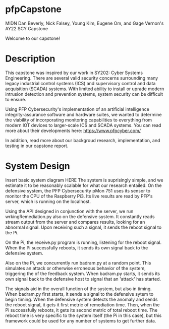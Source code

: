 # pfpCapstone
MIDN Dan Beverly, Nick Falsey, Young Kim, Eugene Om, and Gage Vernon's AY22 SCY Capstone

Welcome to our capstone!

# Description
This capstone was inspired by our work in SY202: Cyber Systems Engineering. There are several valid security concerns surrounding many legacy industrial control systems (ICS) and supervisory control and data acquisition (SCADA) systems. With limited ability to install or uprade modern intrusion detection and prevention systems, system security can be difficult to ensure. 

Using PFP Cybersecurity's implementation of an artificial intelligence integrity-assurance software and hardware suites, we wanted to determine the viability of incorporating monitoring capabilities to everything from modern IOT devices to larger-scale ICS and SCADA systems. You can read more about their developments here: https://www.pfpcyber.com/

In addition, read more about our backgroud research, implementation, and testing in our capstone report.

# System Design
Insert basic system diagram HERE
The system is suprisingly simple, and we estimate it to be reasonably scalable for what our research entailed. On the defensive system, the PFP Cybersecurity pMon 751 uses its sensor to monitor the CPU of the Raspberry Pi3. Its live results are read by PFP's server, which is running on the localhost. 

Using the API designed in conjunction with the server, we run wrkingRemediation.py also on the defensive system. It constantly reads stream output from the server and compares results, looking for an abnormal signal. Upon receiving such a signal, it sends the reboot signal to the Pi.

On the Pi, the receive.py program is running, listening for the reboot signal. When the Pi successfully reboots, it sends its own signal back to the defensive system.

Also on the Pi, we concurrently run badram.py at a random point. This simulates an attack or otherwise erroneous behavior of the system, triggering the of the feedback system. When badram.py starts, it sends its own signal back to the defensive host to signal that an 'attack' has started. 

The signals aid in the overall function of the system, but also in timing. When badram.py first starts, it sends a signal to the defensive sytem to begin timing. When the defensive system detects the anomaly and sends the reboot signal, it gets it first metric of remediation time. Then, when the Pi successfully reboots, it gets its second metric of total reboot time. The reboot time is very specific to the system itself (the Pi in this case), but this framework could be used for any number of systems to get further data.
